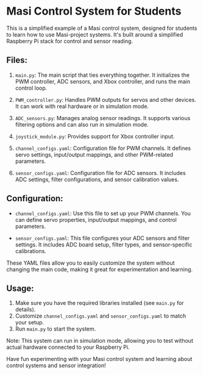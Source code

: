 # Masi Control System for Students

This is a simplified example of a Masi control system, designed for students to learn how to use Masi-project systems. It's built around a simplified Raspberry Pi stack for control and sensor reading.

## Files:

1. `main.py`: The main script that ties everything together. It initializes the PWM controller, ADC sensors, and Xbox controller, and runs the main control loop.

2. `PWM_controller.py`: Handles PWM outputs for servos and other devices. It can work with real hardware or in simulation mode.

3. `ADC_sensors.py`: Manages analog sensor readings. It supports various filtering options and can also run in simulation mode.

4. `joystick_module.py`: Provides support for Xbox controller input.

5. `channel_configs.yaml`: Configuration file for PWM channels. It defines servo settings, input/output mappings, and other PWM-related parameters.

6. `sensor_configs.yaml`: Configuration file for ADC sensors. It includes ADC settings, filter configurations, and sensor calibration values.

## Configuration:

- `channel_configs.yaml`: Use this file to set up your PWM channels. You can define servo properties, input/output mappings, and control parameters.

- `sensor_configs.yaml`: This file configures your ADC sensors and filter settings. It includes ADC board setup, filter types, and sensor-specific calibrations.

These YAML files allow you to easily customize the system without changing the main code, making it great for experimentation and learning.

## Usage:

1. Make sure you have the required libraries installed (see `main.py` for details).
2. Customize `channel_configs.yaml` and `sensor_configs.yaml` to match your setup.
3. Run `main.py` to start the system.

Note: This system can run in simulation mode, allowing you to test without actual hardware connected to your Raspberry Pi.

Have fun experimenting with your Masi control system and learning about control systems and sensor integration!
